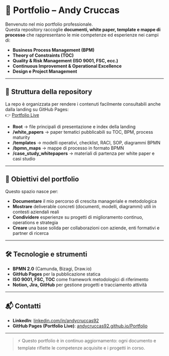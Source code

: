 # 📂 Portfolio – Andy Cruccas

Benvenuto nel mio portfolio professionale.  
Questa repository raccoglie **documenti, white paper, template e mappe di processo** che rappresentano le mie competenze ed esperienze nei campi di:

- **Business Process Management (BPM)**
- **Theory of Constraints (TOC)**
- **Quality & Risk Management (ISO 9001, FSC, ecc.)**
- **Continuous Improvement & Operational Excellence**
- **Design e Project Management**

---

## 🔎 Struttura della repository

La repo è organizzata per rendere i contenuti facilmente consultabili anche dalla landing su GitHub Pages:  
👉 [Portfolio Live](https://andycruccas92.github.io/Portfolio/)

- **Root** → file principali di presentazione e index della landing
- **/white_papers** → paper tematici pubblicabili su TOC, BPM, process maturity  
- **/templates** → modelli operativi, checklist, RACI, SOP, diagrammi BPMN  
- **/bpmn_maps** → mappe di processo in formato BPMN  
- **/case_study_whitepapers** → materiali di partenza per white paper e casi studio  

---

## 🎯 Obiettivi del portfolio

Questo spazio nasce per:

- **Documentare** il mio percorso di crescita manageriale e metodologica  
- **Mostrare** deliverable concreti (documenti, modelli, diagrammi) utili in contesti aziendali reali  
- **Condividere** esperienze su progetti di miglioramento continuo, operations e strategia  
- **Creare** una base solida per collaborazioni con aziende, enti formativi e partner di ricerca  

---

## 🛠️ Tecnologie e strumenti

- **BPMN 2.0** (Camunda, Bizagi, Draw.io)  
- **GitHub Pages** per la pubblicazione statica  
- **ISO 9001, FSC, TOC** come framework metodologici di riferimento  
- **Notion, Jira, GitHub** per gestione progetti e tracciamento attività  

---

## 📬 Contatti

- **LinkedIn**: [linkedin.com/in/andycruccas92](www.linkedin.com/in/andy-cruccas)  
- **GitHub Pages (Portfolio Live)**: [andycruccas92.github.io/Portfolio](https://andycruccas92.github.io/Portfolio/)  

---

> ⚡ Questo portfolio è in continuo aggiornamento: ogni documento e template riflette le competenze acquisite e i progetti in corso.

